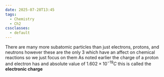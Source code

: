 ```yaml
---
date: 2025-07-28T13:45
tags:
  - Chemistry
  - Ch2
cssclasses:
  - default
---
```

There are many more subatomic particles than just electrons, protons, and neutrons however these are the only 3 which have an affect on chemical reactions so we just focus on them
As noted earlier the charge of a proton and electron has and absolute value of $1.602\times10^{-19}C$ this is called the **electronic charge** 